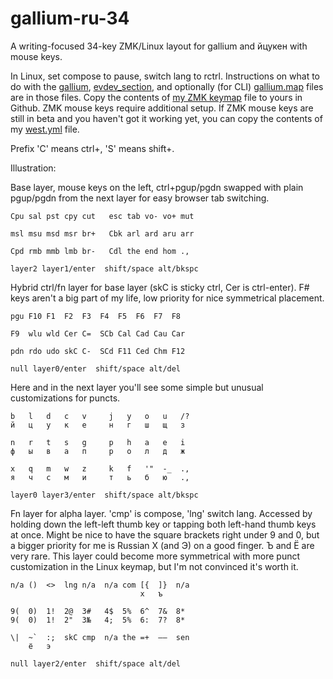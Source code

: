# gallium-ru-34
A writing-focused 34-key ZMK/Linux layout for gallium and йцукен with mouse keys.

In Linux, set compose to pause, switch lang to rctrl.
Instructions on what to do with the [gallium](https://github.com/stozi/galliumv2-ru-34/blob/main/gallium), [evdev_section](https://github.com/stozi/gallium-ru-34/blob/main/evdev_section.xml), and optionally (for CLI) [gallium.map](https://github.com/stozi/gallium-ru-34/blob/main/gallium.map) files are in those files. Copy the contents of [my ZMK keymap](https://github.com/stozi/zmk-config/blob/master/config/a_dux.keymap) file to yours in Github. ZMK mouse keys require additional setup. If ZMK mouse keys are still in beta and you haven't got it working yet, you can copy the contents of my [west.yml](https://github.com/stozi/zmk-config/blob/master/config/west.yml) file.


Prefix 'C' means ctrl+, 'S' means shift+.

Illustration:

Base layer, mouse keys on the left, ctrl+pgup/pgdn swapped with plain pgup/pgdn from the next layer for easy browser tab switching.

```
Cpu sal pst cpy cut   esc tab vo- vo+ mut

msl msu msd msr br+   Cbk arl ard aru arr

Cpd rmb mmb lmb br-   Cdl the end hom .,

layer2 layer1/enter  shift/space alt/bkspc   
```

Hybrid ctrl/fn layer for base layer (skC is sticky ctrl, Cer is ctrl-enter). F# keys aren't a big part of my life, low priority for nice symmetrical placement.
```
pgu F10 F1  F2  F3  F4  F5  F6  F7  F8

F9  wlu wld Cer C=  SCb Cal Cad Cau Car

pdn rdo udo skC C-  SCd F11 Ced Chm F12

null layer0/enter  shift/space alt/del   
```
Here and in the next layer you'll see some simple but unusual customizations for puncts.
```
b   l   d   c   v     j   y   o   u   /?
й   ц   у   к   е     н   г   ш   щ   з

n   r   t   s   g     p   h   a   e   i
ф   ы   в   а   п     р   о   л   д   ж

x   q   m   w   z     k   f   '"  -_  .,
я   ч   с   м   и     т   ь   б   ю   .,

layer0 layer3/enter  shift/space alt/bkspc
```
Fn layer for alpha layer. 'cmp' is compose, 'lng' switch lang. Accessed by holding down the left-left thumb key or tapping both left-hand thumb keys at once. Might be nice to have the square brackets right under 9 and 0, but a bigger priority for me is Russian Х (and Э) on a good finger. Ъ and Ё are very rare. This layer could become more symmetrical with more punct customization in the Linux keymap, but I'm not convinced it's worth it.
```
n/a ()  <>  lng n/a  n/a com [{  ]}  n/a
                             х   ъ

9(  0)  1!  2@  3#   4$  5%  6^  7&  8*
9(  0)  1!  2"  3№   4;  5%  6:  7?  8*

\|  ~`  :;  skC cmp  n/a the =+  –—  sen
    ё   э

null layer2/enter  shift/space alt/del
```
